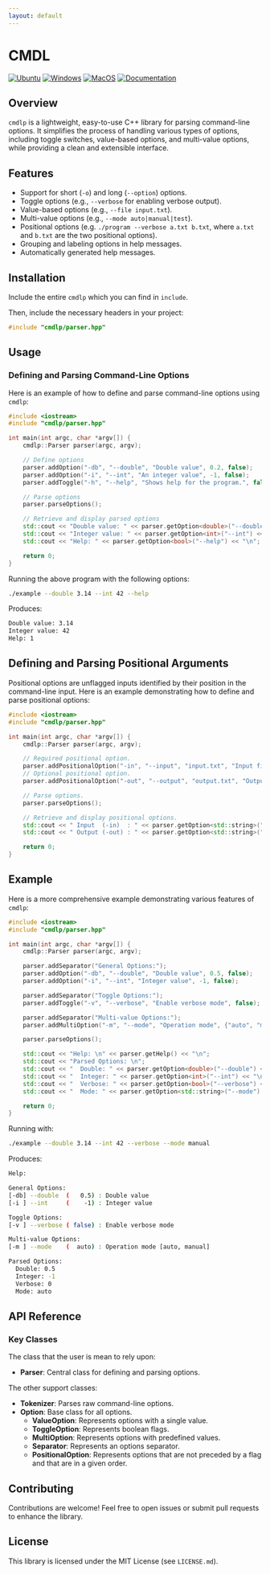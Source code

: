 ```yaml
---
layout: default
---
```


# CMDL

[![Ubuntu](https://github.com/Galfurian/cmdlp/actions/workflows/ubuntu.yml/badge.svg)](https://github.com/Galfurian/cmdlp/actions/workflows/ubuntu.yml)
[![Windows](https://github.com/Galfurian/cmdlp/actions/workflows/windows.yml/badge.svg)](https://github.com/Galfurian/cmdlp/actions/workflows/windows.yml)
[![MacOS](https://github.com/Galfurian/cmdlp/actions/workflows/macos.yml/badge.svg)](https://github.com/Galfurian/cmdlp/actions/workflows/macos.yml)
[![Documentation](https://github.com/Galfurian/cmdlp/actions/workflows/documentation.yml/badge.svg)](https://github.com/Galfurian/cmdlp/actions/workflows/documentation.yml)

## Overview

`cmdlp` is a lightweight, easy-to-use C++ library for parsing command-line options. It simplifies the process of handling various types of options, including toggle switches, value-based options, and multi-value options, while providing a clean and extensible interface.

## Features

- Support for short (`-o`) and long (`--option`) options.
- Toggle options (e.g., `--verbose` for enabling verbose output).
- Value-based options (e.g., `--file input.txt`).
- Multi-value options (e.g., `--mode auto|manual|test`).
- Positional options (e.g. `./program --verbose a.txt b.txt`, where `a.txt` and
  `b.txt` are the two positional options).
- Grouping and labeling options in help messages.
- Automatically generated help messages.

## Installation

Include the entire `cmdlp` which you can find in `include`.

Then, include the necessary headers in your project:

```cpp
#include "cmdlp/parser.hpp"
```

## Usage

### Defining and Parsing Command-Line Options

Here is an example of how to define and parse command-line options using `cmdlp`:

```cpp
#include <iostream>
#include "cmdlp/parser.hpp"

int main(int argc, char *argv[]) {
    cmdlp::Parser parser(argc, argv);

    // Define options
    parser.addOption("-db", "--double", "Double value", 0.2, false);
    parser.addOption("-i", "--int", "An integer value", -1, false);
    parser.addToggle("-h", "--help", "Shows help for the program.", false);

    // Parse options
    parser.parseOptions();

    // Retrieve and display parsed options
    std::cout << "Double value: " << parser.getOption<double>("--double") << "\n";
    std::cout << "Integer value: " << parser.getOption<int>("--int") << "\n";
    std::cout << "Help: " << parser.getOption<bool>("--help") << "\n";

    return 0;
}
```

Running the above program with the following options:

```bash
./example --double 3.14 --int 42 --help
```

Produces:

```bash
Double value: 3.14
Integer value: 42
Help: 1
```

## Defining and Parsing Positional Arguments

Positional options are unflagged inputs identified by their position in the
command-line input. Here is an example demonstrating how to define and parse
positional options:

```cpp
#include <iostream>
#include "cmdlp/parser.hpp"

int main(int argc, char *argv[]) {
    cmdlp::Parser parser(argc, argv);

    // Required positional option.
    parser.addPositionalOption("-in", "--input", "input.txt", "Input file.", true);
    // Optional positional option.
    parser.addPositionalOption("-out", "--output", "output.txt", "Output file.", false);

    // Parse options.
    parser.parseOptions();

    // Retrieve and display positional options.
    std::cout << " Input  (-in)  : " << parser.getOption<std::string>("--input") << "\n";
    std::cout << " Output (-out) : " << parser.getOption<std::string>("--output") << "\n";

    return 0;
}
```

## Example

Here is a more comprehensive example demonstrating various features of `cmdlp`:

```cpp
#include <iostream>
#include "cmdlp/parser.hpp"

int main(int argc, char *argv[]) {
    cmdlp::Parser parser(argc, argv);

    parser.addSeparator("General Options:");
    parser.addOption("-db", "--double", "Double value", 0.5, false);
    parser.addOption("-i", "--int", "Integer value", -1, false);

    parser.addSeparator("Toggle Options:");
    parser.addToggle("-v", "--verbose", "Enable verbose mode", false);

    parser.addSeparator("Multi-value Options:");
    parser.addMultiOption("-m", "--mode", "Operation mode", {"auto", "manual"}, "auto");

    parser.parseOptions();

    std::cout << "Help: \n" << parser.getHelp() << "\n";
    std::cout << "Parsed Options: \n";
    std::cout << "  Double: " << parser.getOption<double>("--double") << "\n";
    std::cout << "  Integer: " << parser.getOption<int>("--int") << "\n";
    std::cout << "  Verbose: " << parser.getOption<bool>("--verbose") << "\n";
    std::cout << "  Mode: " << parser.getOption<std::string>("--mode") << "\n";

    return 0;
}
```

Running with:

```bash
./example --double 3.14 --int 42 --verbose --mode manual
```

Produces:

```bash
Help: 

General Options:
[-db] --double  (   0.5) : Double value
[-i ] --int     (    -1) : Integer value

Toggle Options:
[-v ] --verbose ( false) : Enable verbose mode

Multi-value Options:
[-m ] --mode    (  auto) : Operation mode [auto, manual]

Parsed Options: 
  Double: 0.5
  Integer: -1
  Verbose: 0
  Mode: auto
```

## API Reference

### Key Classes

The class that the user is mean to rely upon:

- **Parser**: Central class for defining and parsing options.

The other support classes:

- **Tokenizer**: Parses raw command-line options.
- **Option**: Base class for all options.
  - **ValueOption**: Represents options with a single value.
  - **ToggleOption**: Represents boolean flags.
  - **MultiOption**: Represents options with predefined values.
  - **Separator**: Represents an options separator.
  - **PositionalOption**: Represents options that are not preceded by a flag and
    that are in a given order.

## Contributing

Contributions are welcome! Feel free to open issues or submit pull requests to enhance the library.

## License

This library is licensed under the MIT License (see `LICENSE.md`).
